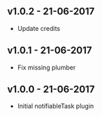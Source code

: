 ## v1.0.2 - 21-06-2017

- Update credits

## v1.0.1 - 21-06-2017

- Fix missing plumber

## v1.0.0 - 21-06-2017

- Initial notifiableTask plugin
